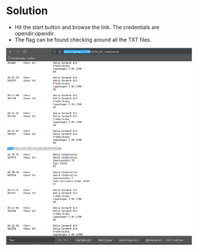 # Solution
- Hit the start button and browse the link. The credentials are opendir:opendir.
- The flag can be found checking around all the TXT files.

![Alt text](image.png)
